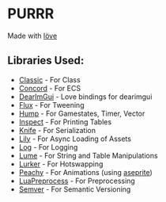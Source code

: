 # PURRR
Made with [löve](https://love2d.org)

## Libraries Used:
* [Classic](https://github.com/rxi/classic) - For Class
* [Concord](https://github.com/Tjakka5/Concord) - For ECS
* [DearImGui](https://github.com/camchenry/love-imgui) - Love bindings for dearimgui
* [Flux](https://github.com/rxi/flux) - For Tweening
* [Hump](https://github.com/vrld/hump) - For Gamestates, Timer, Vector
* [Inspect](http://github.com/kikito/inspect.lua) - For Printing Tables
* [Knife](https://github.com/airstruck/knife) - For Serialization
* [Lily](https://github.com/MikuAuahDark/lily) - For Async Loading of Assets
* [Log](https://github.com/flamendless/log) - For Logging
* [Lume](https://github.com/rxi/lume) - For String and Table Manipulations
* [Lurker](https://github.com/rxi/lurker) - For Hotswapping
* [Peachy](https://github.com/flamendless/peachy) - For Animations (using [aseprite](https://www.aseprite.org/))
* [LuaPreprocess](https://github.com/ReFreezed/LuaPreprocess/) - For Preprocessing
* [Semver](https://github.com/kikito/semver.lua) - For Semantic Versioning
